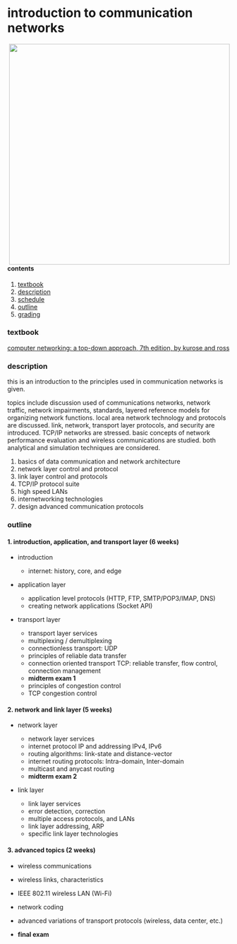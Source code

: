 #  introduction to communication networks

<img src="https://github.com/MorganBergen/communication-networks/assets/65584733/9bd43b4f-5b75-47ff-bae8-6d4c59f5e749" width="500px" align="right">

####  contents

1.  [textbook](##textbook)
2.  [description](##description)
3.  [schedule](#schedule)
4.  [outline](##outline)
5.  [grading](##grading)

###  textbook

[computer networking: a top-down approach, 7th edition, by kurose and ross](https://www.ucg.ac.me/skladiste/blog_44233/objava_64433/fajlovi/Computer%20Networking%20_%20A%20Top%20Down%20Approach,%207th,%20converted.pdf)

###  description

this is an introduction to the principles used in communication networks is given.  

topics include discussion used of communications networks, network traffic, network impairments, standards, layered reference models for organizing network functions.  local area network technology and protocols are discussed.  link, network, transport layer protocols, and security are introduced.  TCP/IP networks are stressed.  basic concepts of network performance evaluation and wireless communications are studied.  both analytical and simulation techniques are considered.

1.  basics of data communication and network architecture
2.  network layer control and protocol
3.  link layer control and protocols
4.  TCP/IP protocol suite
5.  high speed LANs
6.  internetworking technologies
7.  design advanced communication protocols

###  outline

####  1.  introduction, application, and transport layer (6 weeks)

-  introduction
    - internet: history, core, and edge

-  application layer
    -  application level protocols (HTTP, FTP, SMTP/POP3/IMAP, DNS)
    -  creating network applications (Socket API)

-  transport layer
    -  transport layer services
    -  multiplexing / demultiplexing
    -  connectionless transport:  UDP
    -  principles of reliable data transfer
    -  connection oriented transport TCP:  reliable transfer, flow control, connection management
    -  **midterm exam 1**
    -  principles of congestion control
    -  TCP congestion control

####  2.  network and link layer (5 weeks)

-  network layer
    -  network layer services
    -  internet protocol IP and addressing IPv4, IPv6
    -  routing algorithms:  link-state and distance-vector
    -  internet routing protocols:  Intra-domain, Inter-domain
    -  multicast and anycast routing
    -  **midterm exam 2**

-  link layer
    -  link layer services
    -  error detection, correction
    -  multiple access protocols, and LANs
    -  link layer addressing, ARP
    -  specific link layer technologies

####  3.  advanced topics (2 weeks)

-  wireless communications
-  wireless links, characteristics
-  IEEE 802.11 wireless LAN (Wi-Fi)
-  network coding
-  advanced variations of transport protocols (wireless, data center, etc.)

-  **final exam**

